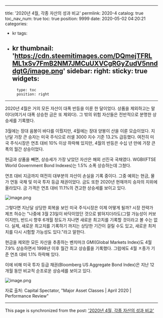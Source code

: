 
---
title: '2020년 4월, 각종 자산의 성과 비교'
permlink: 2020-4
catalog: true
toc_nav_num: true
toc: true
position: 9999
date: 2020-05-02 04:20:21
categories:
- kr
tags:
- kr
thumbnail: 'https://cdn.steemitimages.com/DQmejTFRLML1xSv7FmB2NM7JMCuUXVCgRGyZudV5nnddgtG/image.png'
sidebar:
    right:
        sticky: true
widgets:
    -
        type: toc
        position: right
---


2020년 4월은 거의 모든 자산이 대폭 반등을 이룬 한 달이었다. 상품을 제외하고는 말이다(여기서 대폭 상승한 금은 또 제외다). 그 밖의 위험 자산들은 전반적으로 분명한 상승세를 기록했다.


3월에는 장대 음봉이 바다를 이뤘지만, 4월에는 장대 양봉이 산을 이룬 모습이었다. 지난달 가장 큰 승자는 미국 주식으로 러셀 3000 지수 기준 13.2% 급등했다. 여전히 미국 주식시장은 연초 대비 10% 이상 하락해 있지만, 4월의 반등은 수십 년 만에 가장 큰 폭의 월간 상승이었다.


현금과 상품을 빼면, 상승세가 가장 낮았던 자산은 해외 선진국 국채였다. WGBI(FTSE World Government Bond Indexes)는 1.5% 소폭 상승하는데 그쳤다.


연초 대비 지금까지 여전히 대부분의 자산이 손실을 기록 중이다. 그중 예외는 현금, 물가 연동 국채 및 미국 투자 등급 채권이었다. 금도 또한 2020년 현재까지 승자의 지위에 올라있다. 금 가격은 연초 대비 11.1%의 견고한 상승세를 보이고 있다.



![image.png](https://cdn.steemitimages.com/DQmejTFRLML1xSv7FmB2NM7JMCuUXVCgRGyZudV5nnddgtG/image.png)



그렇다면 지난달 상당한 회복을 보인 미국 주식시장은 이제 어떻게 될까? 시장 전략가 제프 허슈는 "나중에 3월 23일이 바닥이었던 것으로 밝혀지더라도(그럴 가능성이 커보이지만), 반드시 향후 6개월 정도가 지나면 새로운 최고치를 기록할 것이라고 볼 수는 없다. 실제, 새로운 최고치를 기록하기 까지는 상당한 기간이 걸릴 수도 있고, 새로운 최저치를 다시 시험할 가능성도 있다."라고 말한다.


현금을 제외한 모든 자산을 추종하는 벤치마크 GMI(Global Markets Index)도 4월 7.9% 상승하면서 1998년 이후 월간 최고 상승률을 기록했다. 그럼에도 4월 ㅈ종가 기준 연초 대비 1.1% 하락해 있다.


이에 비해 미국 투자 등급 채권(Bloomberg US Aggregate Bond Index)은 지난 12개월 동안 비교적 순조로운 상승세를 보이고 있다.


![image.png](https://cdn.steemitimages.com/DQmTEKHpCXMHFHXmJdLhwNQgdE8oyR1EaZ5iPBbCXLy3UpR/image.png)


자료 출처: Capital Spectator, "Major Asset Classes | April 2020 | Performance Review"

- - -

This page is synchronized from the post: ['2020년 4월, 각종 자산의 성과 비교'](https://steemit.com/@pius.pius/2020-4)
